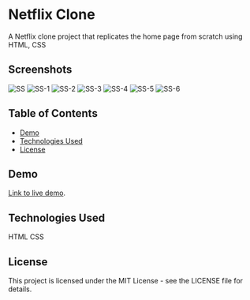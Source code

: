 # Netflix Clone

A Netflix clone project that replicates the home page from scratch using HTML, CSS


## Screenshots
![SS](https://github.com/Shree0605/Netflix-Clone/assets/155527405/113566cf-6a71-4c83-9b1b-8ca8c1655399)
![SS-1](https://github.com/Shree0605/Netflix-Clone/assets/155527405/9a0b2f1d-dfc7-474e-b1c2-132028de85aa)
![SS-2](https://github.com/Shree0605/Netflix-Clone/assets/155527405/6e53052f-3ec7-4205-ba2b-28b3c77e04ee)
![SS-3](https://github.com/Shree0605/Netflix-Clone/assets/155527405/db4f0346-dfb4-47e8-ba9b-a7874b2c5ac2)
![SS-4](https://github.com/Shree0605/Netflix-Clone/assets/155527405/20102ce9-91d4-40f4-a86b-1669065007e9)
![SS-5](https://github.com/Shree0605/Netflix-Clone/assets/155527405/6298f4f4-665d-48c6-b99a-7e45a494cd48)
![SS-6](https://github.com/Shree0605/Netflix-Clone/assets/155527405/16998dbe-816f-47e9-9e7e-356a7426eff9)

## Table of Contents

- [Demo](#demo)
- [Technologies Used](#technologies-used)
- [License](#license)

## Demo

[Link to live demo](https://github.com/Shree0605/Netflix-Clone/assets/155527405/ac1d3a65-7f9b-4abe-9700-a2ad1a48cc8f).



## Technologies Used
HTML
CSS

## License
This project is licensed under the MIT License - see the LICENSE file for details.
